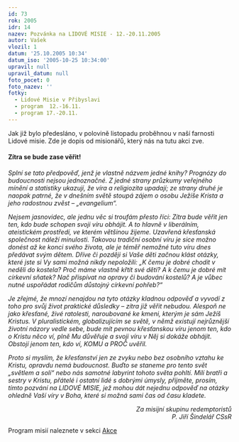 ```yaml
---
id: 73
rok: 2005
idr: 14
nazev: Pozvánka na LIDOVÉ MISIE - 12.-20.11.2005
autor: Vašek
vlozil: 1
datum: '25.10.2005 10:34'
datum_iso: '2005-10-25 10:34:00'
upravil: null
upravil_datum: null
foto_pocet: 0
foto_nazev: ''
fotky:
  - Lidové Misie v Přibyslavi
  - program  12.-16.11.
  - program 17.-20.11.
---
```

Jak již bylo předesláno, v polovině listopadu proběhnou v naší farnosti Lidové misie. Zde je dopis od misionářů, který nás na tutu akci zve.<p>
<p>
<h4>Zítra se bude zase věřit!</h4><p>
<i>Splní se tato předpověď, jenž je vlastně názvem jedné knihy? Prognózy do budoucnosti nejsou jednoznačné. Z jedné strany průzkumy veřejného mínění a statistiky ukazují, že víra a religiozita upadají; ze strany druhé je naopak patrné, že v dnešním světě stoupá zájem o osobu Ježíše Krista a jeho radostnou zvěst – „evangelium“.<p>
Nejsem jasnovidec, ale jednu věc si troufám přesto říci: Zítra bude věřit jen ten, kdo bude schopen svoji víru obhájit. A to hlavně v liberálním, ateistickém prostředí, ve kterém většinou žijeme. Uzavřená křesťanská společnost náleží minulosti. Takovou tradiční osobní víru je sice možno donést až ke konci svého života, ale je téměř nemožné tuto víru dnes předávat svým dětem. Dříve či později si Vaše děti začnou klást otázky, které jste si Vy sami možná nikdy nepoložili: „K čemu je dobré chodit v neděli do kostela? Proč máme vlastně křtít své děti? A k čemu je dobré mít církevní sňatek? Nač přispívat na opravy či budování kostelů? A je vůbec nutné uspořádat rodičům důstojný církevní pohřeb?“ <p>
Je zřejmé, že mnozí nenajdou na tyto otázky kladnou odpověď a vyvodí z toho pro svůj život praktické důsledky – zítra již věřit nebudou. Alespoň ne jako křesťané, živé ratolesti, naroubované ke kmeni, kterým je sám Ježíš Kristus. V pluralistickém, globalizujícím se světě, v němž existují nejrůznější životní názory vedle sebe, bude mít pevnou křesťanskou víru jenom ten, kdo o Kristu něco ví, plně Mu důvěřuje a svoji víru v Něj si dokáže obhájit. Obstojí jenom ten, kdo ví, KOMU a PROČ uvěřil. <p>
Proto si myslím, že křesťanství jen ze zvyku nebo bez osobního vztahu ke Kristu, opravdu nemá budoucnost. Buďto se staneme pro tento svět „světlem a solí“ nebo nás samotné labyrint tohoto světa pohltí. Milí bratři a sestry v Kristu, přátelé i ostatní lidé s dobrými úmysly, přijměte, prosím, tímto  pozvání na LIDOVÉ  MISIE, jež mohou dát nejednu odpověď na otázky ohledně Vaší víry v Boha, které si možná sami čas od času kladete. <p>
<p style="text-align: right">Za misijní skupinu redemptoristů<br>P. Jiří Šindelář CSsR</i></p><p>
<p>
Program misií naleznete v sekci <a href="index.php?page=1">Akce</a>

